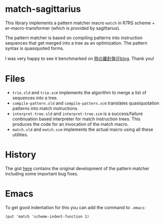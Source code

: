# match-sagittarius

This library implements a pattern matcher macro `match` in R7RS scheme + er-macro-transformer (which is provided by sagittarius).

The pattern matcher is based on compiling patterns into instruction sequences that get merged into a tree as an optimization. The pattern syntax is quasiquoted forms.

I was very happy to see it benchmarked on [時の羅針盤＠blog](http://compassoftime.blogspot.co.uk/2015/02/benchmark-of-2-match-libraries.html). Thank you!

# Files

* `trie.sld` and `trie.scm` implements the algorithm to merge a list of sequences into a tree.
* `compile-pattern.sld` and `compile-pattern.scm` translates quasiquotation patterns into match instructions.
* `interpret-tree.sld` and `interpret-tree.scm` is a success/failure continuation based interpreter for match instruction trees. This produces the code for an invocation of the match macro.
* `match.sld` and `match.scm` implements the actual macro using all these utilities.

# History

The gist [here](https://gist.github.com/orchid-hybrid/4901f7dd330be112d52e) contains the original development of the pattern matcher including some important bug fixes.

# Emacs

To get good indentation for this you can add the command to `.emacs`:

```
(put 'match 'scheme-indent-function 1)
```
